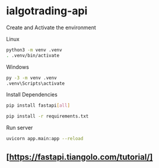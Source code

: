 # ialgotrading-api
 

Create and Activate the environment

Linux
```sh
python3 -m venv .venv
. .venv/bin/activate
```

Windows
```sh
py -3 -m venv .venv
.venv\Scripts\activate
```

Install Dependencies
```sh
pip install fastapi[all]
```
```sh
pip install -r requirements.txt
```

Run server

```sh
uvicorn app.main:app --reload
```

## [https://fastapi.tiangolo.com/tutorial/]